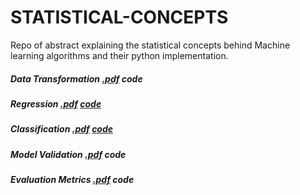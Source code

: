 # STATISTICAL-CONCEPTS
Repo of abstract explaining the statistical concepts behind Machine learning algorithms
and their python implementation.


##### Data Transformation [.pdf](https://github.com/algostatml/STATISTICAL-CONCEPTS/blob/master/PAPERS/dataTransformation.pdf) code
##### Regression [.pdf](https://github.com/algostatml/STATISTICAL-CONCEPTS/blob/master/PAPERS/Reegression.pdf) [code](https://github.com/algostatml/SUPERVISED-ML/blob/master/REGRESSION/Regression.py)
##### Classification [.pdf](https://github.com/algostatml/STATISTICAL-CONCEPTS/blob/master/PAPERS/Classification.pdf) [code](https://github.com/algostatml/SUPERVISED-ML/blob/master/CLASSIFICATION/LogisticRegression.py)
##### Model Validation [.pdf](https://github.com/algostatml/STATISTICAL-CONCEPTS/blob/master/PAPERS/ModelValidation.pdf) code
##### Evaluation Metrics [.pdf](https://github.com/algostatml/STATISTICAL-CONCEPTS/blob/master/PAPERS/evaluationMetric.pdf) code


